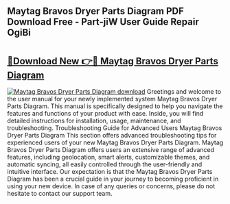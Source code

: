 ## Maytag Bravos Dryer Parts Diagram PDF Download Free - Part-jiW User Guide Repair OgiBi

# <h2><a href="http://dfse70.blite.top/?on=Maytag+Bravos+Dryer+Parts+Diagram">🔗Download New 👉🔴 Maytag Bravos Dryer Parts Diagram</a></h2>

[![Maytag Bravos Dryer Parts Diagram download](https://i.imgur.com/lujVjoI.png)](http://dfse70.blite.top/?on=Maytag+Bravos+Dryer+Parts+Diagram)
Greetings and welcome to the user manual for your newly implemented system Maytag Bravos Dryer Parts Diagram. This manual is specifically designed to help you navigate the features and functions of your product with ease. Inside, you will find detailed instructions for installation, usage, maintenance, and troubleshooting. Troubleshooting Guide for Advanced Users Maytag Bravos Dryer Parts Diagram This section offers advanced troubleshooting tips for experienced users of your new Maytag Bravos Dryer Parts Diagram. Maytag Bravos Dryer Parts Diagram offers users an extensive range of advanced features, including geolocation, smart alerts, customizable themes, and automatic syncing, all easily controlled through the user-friendly and intuitive interface. Our expectation is that the Maytag Bravos Dryer Parts Diagram has been a crucial guide in your journey to becoming proficient in using your new device. In case of any queries or concerns, please do not hesitate to contact our support team.
